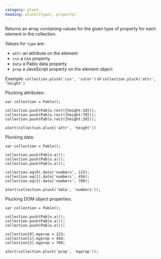 ```yaml
---
category: pluck
heading: pluck([type], property)
---
```


Returns an array containing values for the given type of property for each element in the collection.

Values for `type` are:

- `attr` an attribute on the element
- `css` a css property
- `data` a Pablo data property
- `prop` a JavaScript property on the element object

Example: `collection.pluck('css', 'color')` or `collection.pluck('attr', 'height')`

Plucking attributes:

    var collection = Pablo();

    collection.push(Pablo.rect({height:10}));
    collection.push(Pablo.rect({height:70}));
    collection.push(Pablo.rect({height:20}));

    alert(collection.pluck('attr', 'height'))

Plucking data:

    var collection = Pablo();

    collection.push(Pablo.a());
    collection.push(Pablo.a());
    collection.push(Pablo.a());

    collection.eq(0).data('numbers', 123);
    collection.eq(1).data('numbers', 456);
    collection.eq(2).data('numbers', 789);

    alert(collection.pluck('data', 'numbers'));

Plucking DOM object properties:

    var collection = Pablo();

    collection.push(Pablo.a());
    collection.push(Pablo.a());
    collection.push(Pablo.a());

    collection[0].myprop = 123;
    collection[1].myprop = 456;
    collection[2].myprop = 789;

    alert(collection.pluck('prop', 'myprop'));
